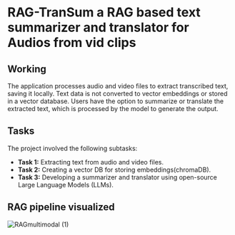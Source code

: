 # RAG-TranSum a RAG based text summarizer and translator for Audios from vid clips
## Working

The application processes audio and video files to extract transcribed text, saving it locally. Text data is not converted to vector embeddings or stored in a vector database. Users have the option to summarize or translate the extracted text, which is processed by the model to generate the output.

## Tasks

The project involved the following subtasks:

- **Task 1:** Extracting text from audio and video files.
- **Task 2:** Creating a vector DB for storing embeddings(chromaDB).
- **Task 3:** Developing a summarizer and translator using open-source Large Language Models (LLMs).
## RAG pipeline visualized
![RAGmultimodal (1)](https://github.com/prajeet26/RAG-TranSum/assets/78442663/dddc2645-25f3-4f8d-b867-bedc1f430b79)
